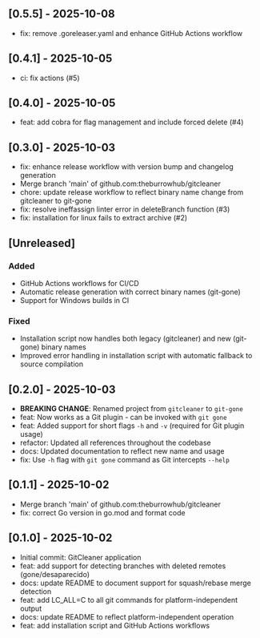 ## [0.5.5] - 2025-10-08

- fix: remove .goreleaser.yaml and enhance GitHub Actions workflow

## [0.4.1] - 2025-10-05

- ci: fix actions (#5)

## [0.4.0] - 2025-10-05

- feat: add cobra for flag management and include forced delete (#4)

## [0.3.0] - 2025-10-03

- fix: enhance release workflow with version bump and changelog generation
- Merge branch 'main' of github.com:theburrowhub/gitcleaner
- chore: update release workflow to reflect binary name change from gitcleaner to git-gone
- fix: resolve ineffassign linter error in deleteBranch function (#3)
- fix: installation for linux fails to extract archive (#2)

## [Unreleased]

### Added
- GitHub Actions workflows for CI/CD
- Automatic release generation with correct binary names (git-gone)
- Support for Windows builds in CI

### Fixed
- Installation script now handles both legacy (gitcleaner) and new (git-gone) binary names
- Improved error handling in installation script with automatic fallback to source compilation

## [0.2.0] - 2025-10-03

- **BREAKING CHANGE**: Renamed project from `gitcleaner` to `git-gone`
- feat: Now works as a Git plugin - can be invoked with `git gone`
- feat: Added support for short flags `-h` and `-v` (required for Git plugin usage)
- refactor: Updated all references throughout the codebase
- docs: Updated documentation to reflect new name and usage
- fix: Use `-h` flag with `git gone` command as Git intercepts `--help`

## [0.1.1] - 2025-10-02

- Merge branch 'main' of github.com:theburrowhub/gitcleaner
- fix: correct Go version in go.mod and format code

## [0.1.0] - 2025-10-02

- Initial commit: GitCleaner application
- feat: add support for detecting branches with deleted remotes (gone/desaparecido)
- docs: update README to document support for squash/rebase merge detection
- feat: add LC_ALL=C to all git commands for platform-independent output
- docs: update README to reflect platform-independent operation
- feat: add installation script and GitHub Actions workflows

